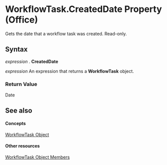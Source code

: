 
# WorkflowTask.CreatedDate Property (Office)

Gets the date that a workflow task was created. Read-only.


## Syntax

 _expression_ . **CreatedDate**

 _expression_ An expression that returns a **WorkflowTask** object.


### Return Value

Date


## See also


#### Concepts


[WorkflowTask Object](9d17947e-f12a-2f97-7888-8d5ec9f85011.md)
#### Other resources


[WorkflowTask Object Members](035ead58-23bb-4518-2720-8862051aeb41.md)
